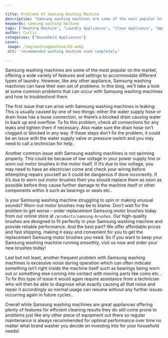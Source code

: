 ```yaml
---

title: Problems Of Samsung Washing Machine
description: "Samsung washing machines are some of the most popular on the market, offering a wide variety of features and settings to accommoda...keep going and find out"
keywords: samsung washing machine
tags: ["Washing Machine", "Laundry Appliances", "Clean Appliance", "Appliance Brand"]
author: Curtis
categories: ["Household Appliances"]
cover: 
 image: /img/washingmachine/63.webp
 alt: 'recommended washing machine used completely'

---
```


Samsung washing machines are some of the most popular on the market, offering a wide variety of features and settings to accommodate different types of laundry. However, like any other appliance, Samsung washing machines can have their own set of problems. In this blog, we’ll take a look at some common problems that can occur with Samsung washing machines and how to troubleshoot them.

The first issue that can arise with Samsung washing machines is leaking. This is usually caused by one of two things: either the water supply hose or drain hose has a loose connection, or there’s a blocked drain causing water to back up and overflow. To fix this problem, check all connections for any leaks and tighten them if necessary. Also make sure the drain hose isn’t clogged or blocked in any way. If these steps don’t fix the problem, it could be an issue with the water supply valve or pressure switch and you may need to call a technician for help.

Another common issue with Samsung washing machines is not spinning properly. This could be because of low voltage in your power supply line or worn out motor brushes in the motor itself. If it’s due to low voltage, you may need to have an electrician come and check your wiring before attempting repairs yourself as it could be dangerous if done incorrectly. If it’s due to worn out motor brushes then you should replace them as soon as possible before they cause further damage to the machine itself or other components within it such as bearings or seals etc.. 

Is your Samsung washing machine struggling to spin or making unusual sounds? Worn-out motor brushes may be to blame. Don't wait for the problem to get worse – order replacement Samsung motor brushes today from our online store at `/products/samsung-brushes`. Our high-quality brushes are designed to fit perfectly in your Samsung washing machine and provide reliable performance. And the best part? We offer affordable prices and fast shipping, making it easy and convenient for you to get the replacement Samsung motor brushes you need. So if you want to keep your Samsung washing machine running smoothly, visit us now and order your new brushes today!


Last but not least, another frequent problem with Samsung washing machines is excessive noise during operation which can often indicate something isn’t right inside the machine itself such as bearings being worn out or something else coming into contact with moving parts like coins etc… To fix this type of issue it would again require assistance from a technician who will then be able to diagnose what exactly causing all that noise and repair it accordingly so normal usage can resume without any further issues occurring again in future cycles.. 

Overall while Samsung washing machines are great appliances offering plenty of features for efficient cleaning results they do still come prone to problems just like any other piece of equipment out there so regular maintenance is always recommended for optimal performance over time no matter what brand washer you decide on investing into for your household needs!
